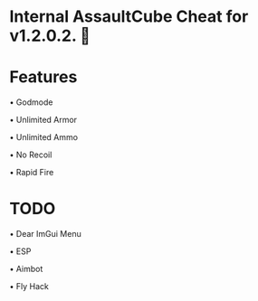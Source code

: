 # Internal AssaultCube Cheat for v1.2.0.2. 🦈 

# Features

• Godmode

• Unlimited Armor

• Unlimited Ammo

• No Recoil

• Rapid Fire


# TODO

• Dear ImGui Menu

• ESP

• Aimbot

• Fly Hack
